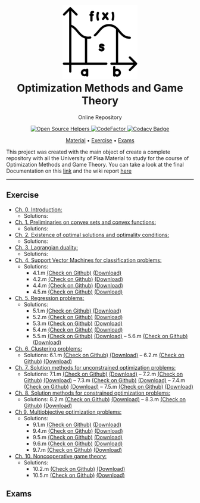 <h1 align="center">
  <br>
  <a href="https://github.com/MarshaGomez/Optimization-Methods-Matlab/wiki"><img src="https://github.com/MarshaGomez/Optimization-Methods-Matlab/blob/master/Practice/img/math.png" alt="Optimization" width="200"></a>
  <br>
  Optimization Methods and Game Theory
  <br>
</h1>

<p align="center">Online Repository</p>

<p align="center">
  <a href="https://www.codetriage.com/MarshaGomez/Optimization-Methods-Matlab">
    <img src="https://www.codetriage.com/marshagomez/optimization-methods-matlab/badges/users.svg"
         alt="Open Source Helpers">
  </a>
  <a href="https://www.codefactor.io/repository/github/marshagomez/Optimization-Methods-Matlab">
    <img src="https://www.codefactor.io/repository/github/marshagomez/Optimization-Methods-Matlab/badge"
         alt="CodeFactor">
  </a>

  <a href="https://app.codacy.com/gh/MarshaGomez/Optimization-Methods-Matlab/dashboard?utm_source=gh&utm_medium=referral&utm_content=&utm_campaign=Badge_grade">
    <img src="https://app.codacy.com/project/badge/Grade/64f33fe850e245589fa312f240189341"
         alt="Codacy Badge">
  </a>
</p>

<p align="center">
  <a href="#Material">Material</a> •
  <a href="#Exercise">Exercise</a> •
  <a href="#Exams">Exams</a> 
</p>

This project was created with the main object of create a complete repository with all the University of Pisa Material to study for the course of Optimization Methods and Game Theory. You can take a look at the final Documentation on this [link]() and the wiki report [here]()

- - - -
## Exercise 
*   [Ch. 0. Introduction:](https://github.com/MarshaGomez/Optimization-Methods-Matlab/tree/master/Material/0-introduction.pdf)
    *   Solutions:
*   [Ch. 1. Preliminaries on convex sets and convex functions:](https://github.com/MarshaGomez/Optimization-Methods-Matlab/tree/master/Material/1-convexity.pdf)
    *   Solutions:
*   [Ch. 2. Existence of optimal solutions and optimality conditions:](https://github.com/MarshaGomez/Optimization-Methods-Matlab/tree/master/Material/2-existence_optimality.pdf)
    *   Solutions:
*   [Ch. 3. Lagrangian duality:](https://github.com/MarshaGomez/Optimization-Methods-Matlab/tree/master/Material/3-duality.pdf)
    *   Solutions:
*   [Ch. 4. Support Vector Machines for classification problems:](https://github.com/MarshaGomez/Optimization-Methods-Matlab/tree/master/Material/4-classification.pdf)
    *   Solutions: 
        *   4.1.m [(Check on Github)](https://github.com/MarshaGomez/Optimization-Methods-Matlab/wiki/4.-Support-Vector-Machines-for-classification-problems#41-linear-programming-primal-model) [(Download)](https://github.com/MarshaGomez/Optimization-Methods-Matlab/raw/master/Practice/Chapter%204/Exercise_4_1.mlx) 
        *   4.2.m [(Check on Github)](https://github.com/MarshaGomez/Optimization-Methods-Matlab/wiki/4.-Support-Vector-Machines-for-classification-problems#42-linear-programming-dual-model) [(Download)](https://github.com/MarshaGomez/Optimization-Methods-Matlab/raw/master/Practice/Chapter%204/Exercise_4_2.mlx)
        *   4.4.m [(Check on Github)](https://github.com/MarshaGomez/Optimization-Methods-Matlab/wiki/4.-Support-Vector-Machines-for-classification-problems#44-linear-programming-dual-model-soft-margins) [(Download)](https://github.com/MarshaGomez/Optimization-Methods-Matlab/raw/master/Practice/Chapter%204/Exercise_4_4.mlx)
        *   4.5.m [(Check on Github)](https://github.com/MarshaGomez/Optimization-Methods-Matlab/wiki/4.-Support-Vector-Machines-for-classification-problems#45-nonlinear-programming-dual-model) [(Download)](https://github.com/MarshaGomez/Optimization-Methods-Matlab/raw/master/Practice/Chapter%204/Exercise_4_5.mlx)
*   [Ch. 5. Regression problems:](https://github.com/MarshaGomez/Optimization-Methods-Matlab/tree/master/Material/5-regression.pdf)
    *   Solutions: 
        *   5.1.m [(Check on Github)](https://github.com/MarshaGomez/Optimization-Methods-Matlab/wiki/5.-Regression-problems#51-polynomial-regression) [(Download)](https://github.com/MarshaGomez/Optimization-Methods-Matlab/raw/master/Practice/Chapter%205/Exercise_5_1.mlx)
        *   5.2.m [(Check on Github)](https://github.com/MarshaGomez/Optimization-Methods-Matlab/wiki/5.-Regression-problems#52-polynomial-regression-linear-epsilon-support-vector-regression) [(Download)](https://github.com/MarshaGomez/Optimization-Methods-Matlab/raw/master/Practice/Chapter%205/Exercise_5_2.mlx)
        *   5.3.m [(Check on Github)](https://github.com/MarshaGomez/Optimization-Methods-Matlab/wiki/5.-Regression-problems#53-linear-svm-with-slack-variables) [(Download)](https://github.com/MarshaGomez/Optimization-Methods-Matlab/raw/master/Practice/Chapter%205/Exercise_5_3.mlx)
        *   5.4.m [(Check on Github)](https://github.com/MarshaGomez/Optimization-Methods-Matlab/wiki/5.-Regression-problems#54-linear-svm-with-slack-variables---dual-problem) [(Download)](https://github.com/MarshaGomez/Optimization-Methods-Matlab/raw/master/Practice/Chapter%205/Exercise_5_4.mlx)
        *   5.5.m [(Check on Github)](https://github.com/MarshaGomez/Optimization-Methods-Matlab/wiki/5.-Regression-problems#55-nonlinear-support-vector-machine) [(Download)](https://github.com/MarshaGomez/Optimization-Methods-Matlab/raw/master/Practice/Chapter%205/Exercise_5_5.mlx) – 5.6.m [(Check on Github)](https://github.com/MarshaGomez/Optimization-Methods-Matlab/tree/master/Practice/Chapter%205#) [(Download)](https://github.com/MarshaGomez/Optimization-Methods-Matlab/raw/master/Practice/Chapter%205/Exercise_5_6.mlx)
*   [Ch. 6. Clustering problems:](https://github.com/MarshaGomez/Optimization-Methods-Matlab/tree/master/Material/6-clustering.pdf)
    *   Solutions: 6.1.m [(Check on Github)](https://github.com/MarshaGomez/Optimization-Methods-Matlab/tree/master/Practice/Chapter%206#) [(Download)](https://github.com/MarshaGomez/Optimization-Methods-Matlab/raw/master/Practice/Chapter%206/Exercise_6_1.mlx) – 6.2.m [(Check on Github)](https://github.com/MarshaGomez/Optimization-Methods-Matlab/tree/master/Practice/Chapter%206#) [(Download)](https://github.com/MarshaGomez/Optimization-Methods-Matlab/raw/master/Practice/Chapter%206/Exercise_6_2.mlx)
*   [Ch. 7. Solution methods for unconstrained optimization problems:](https://github.com/MarshaGomez/Optimization-Methods-Matlab/tree/master/Material/7-methods_uncon_opt.pdf)
    *   Solutions: 7.1.m [(Check on Github)](https://github.com/MarshaGomez/Optimization-Methods-Matlab/tree/master/Practice/Chapter%207#) [(Download)](https://github.com/MarshaGomez/Optimization-Methods-Matlab/raw/master/Practice/Chapter%207/Exercise_7_1.mlx) – 7.2.m [(Check on Github)](https://github.com/MarshaGomez/Optimization-Methods-Matlab/tree/master/Practice/Chapter%207#) [(Download)](https://github.com/MarshaGomez/Optimization-Methods-Matlab/raw/master/Practice/Chapter%207/Exercise_7_2.mlx) – 7.3.m [(Check on Github)](https://github.com/MarshaGomez/Optimization-Methods-Matlab/tree/master/Practice/Chapter%207#) [(Download)](https://github.com/MarshaGomez/Optimization-Methods-Matlab/raw/master/Practice/Chapter%207/Exercise_7_3.mlx) – 7.4.m [(Check on Github)](https://github.com/MarshaGomez/Optimization-Methods-Matlab/tree/master/Practice/Chapter%207#) [(Download)](https://github.com/MarshaGomez/Optimization-Methods-Matlab/raw/master/Practice/Chapter%207/Exercise_7_4.mlx) – 7.5.m [(Check on Github)](https://github.com/MarshaGomez/Optimization-Methods-Matlab/tree/master/Practice/Chapter%207#) [(Download)](https://github.com/MarshaGomez/Optimization-Methods-Matlab/raw/master/Practice/Chapter%207/Exercise_7_5.mlx)
*   [Ch. 8. Solution methods for constrained optimization problems:](https://github.com/MarshaGomez/Optimization-Methods-Matlab/tree/master/Material/8-methods_con_opt.pdf)
    *   Solutions: 8.2.m [(Check on Github)](https://github.com/MarshaGomez/Optimization-Methods-Matlab/tree/master/Practice/Chapter%208#) [(Download)](https://github.com/MarshaGomez/Optimization-Methods-Matlab/raw/master/Practice/Chapter%208/Exercise_8_2.mlx) – 8.3.m [(Check on Github)](https://github.com/MarshaGomez/Optimization-Methods-Matlab/tree/master/Practice/Chapter%208#) [(Download)](https://github.com/MarshaGomez/Optimization-Methods-Matlab/raw/master/Practice/Chapter%208/Exercise_8_3.mlx)
*   [Ch 9. Multiobjective optimization problems:](https://github.com/MarshaGomez/Optimization-Methods-Matlab/tree/master/Material/9-multiobjective_opt.pdf)
    *   Solutions:
        *   9.1.m [(Check on Github)](https://github.com/MarshaGomez/Optimization-Methods-Matlab/wiki/9.-Multiobjective-optimization-problems#91-linear-programming) [(Download)](https://github.com/MarshaGomez/Optimization-Methods-Matlab/raw/master/Practice/Chapter%209/Exercise_9_1.mlx)
        *   9.4.m [(Check on Github)](https://github.com/MarshaGomez/Optimization-Methods-Matlab/wiki/9.-Multiobjective-optimization-problems#94-linear-programming-scalarization-method) [(Download)](https://github.com/MarshaGomez/Optimization-Methods-Matlab/raw/master/Practice/Chapter%209/Exercise_9_4.mlx)
        *   9.5.m [(Check on Github)](https://github.com/MarshaGomez/Optimization-Methods-Matlab/wiki/9.-Multiobjective-optimization-problems#95-nonlinear-programming-scalarization-method) [(Download)](https://github.com/MarshaGomez/Optimization-Methods-Matlab/raw/master/Practice/Chapter%209/Exercise_9_5.mlx)
        *   9.6.m [(Check on Github)](https://github.com/MarshaGomez/Optimization-Methods-Matlab/wiki/9.-Multiobjective-optimization-problems#96-noninear-programming-scalarization-method) [(Download)](https://github.com/MarshaGomez/Optimization-Methods-Matlab/raw/master/Practice/Chapter%209/Exercise_9_6.mlx)
        *   9.7.m [(Check on Github)](https://github.com/MarshaGomez/Optimization-Methods-Matlab/wiki/9.-Multiobjective-optimization-problems#97-linear-programming-goal-method) [(Download)](https://github.com/MarshaGomez/Optimization-Methods-Matlab/raw/master/Practice/Chapter%209/Exercise_9_7.mlx)
*   [Ch. 10. Noncooperative game theory:](https://github.com/MarshaGomez/Optimization-Methods-Matlab/tree/master/Material/10-noncoop_gt.pdf)
    *   Solutions: 
        *   10.2.m [(Check on Github)](https://github.com/MarshaGomez/Optimization-Methods-Matlab/wiki/10.-Noncooperative-game-theory#102-penalty-kick) [(Download)](https://github.com/MarshaGomez/Optimization-Methods-Matlab/raw/master/Practice/Chapter%2010/Exercise_10_2.mlx)
        *   10.5.m [(Check on Github)](https://github.com/MarshaGomez/Optimization-Methods-Matlab/wiki/10.-Noncooperative-game-theory#105-merit-function) [(Download)](https://github.com/MarshaGomez/Optimization-Methods-Matlab/raw/master/Practice/Chapter%2010/Exercise_10_5.mlx)

## Exams
